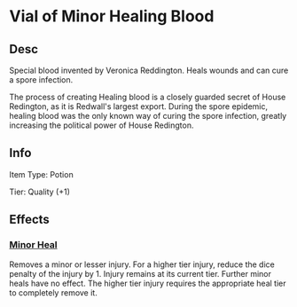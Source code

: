# Vial of Minor Healing Blood

## Desc

Special blood invented by Veronica Reddington. Heals wounds and can cure a spore infection.

The process of creating Healing blood is a closely guarded secret of House Redington, as it is Redwall's largest export. During the spore epidemic, healing blood was the only known way of curing the spore infection, greatly increasing the political power of House Redington.

## Info

Item Type: Potion

Tier: Quality (+1)

## Effects

### [Minor Heal](https://cogentroleplaycommunity.github.io/FogentRoleplay/#minor-heal)

Removes a minor or lesser injury. For a higher tier injury, reduce the dice penalty of the injury by 1. Injury remains at its current tier. Further minor heals have no effect. The higher tier injury requires the appropriate heal tier to completely remove it.
